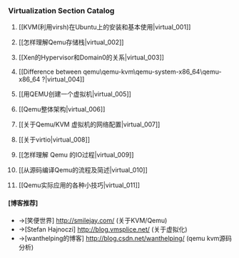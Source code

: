 ### Virtualization Section Catalog

1. [[KVM(利用virsh)在Ubuntu上的安装和基本使用|virtual_001]] 

1. [[怎样理解Qemu存储栈|virtual_002]]

1. [[Xen的Hypervisor和Domain0的关系|virtual_003]] 

1. [[Difference between qemu\qemu-kvm\qemu-system-x86_64\qemu-x86_64 ?|virtual_004]] 

1. [[用QEMU创建一个虚拟机|virtual_005]]

1. [[Qemu整体架构|virtual_006]]

1. [[关于Qemu/KVM 虚拟机的网络配置|virtual_007]]

1. [[关于virtio|virtual_008]]

1. [[怎样理解 Qemu 的IO过程|virtual_009]]

1. [[从源码编译Qemu的流程及简述|virtual_010]]

1. [[Qemu实际应用的各种小技巧|virtual_011]]

#### [博客推荐]

* ->[笑便世界] http://smilejay.com/ (关于KVM/Qemu)
* ->[Stefan Hajnoczi] http://blog.vmsplice.net/ (关于虚拟化)
* ->[wanthelping的博客] http://blog.csdn.net/wanthelping/ (qemu kvm源码分析)


